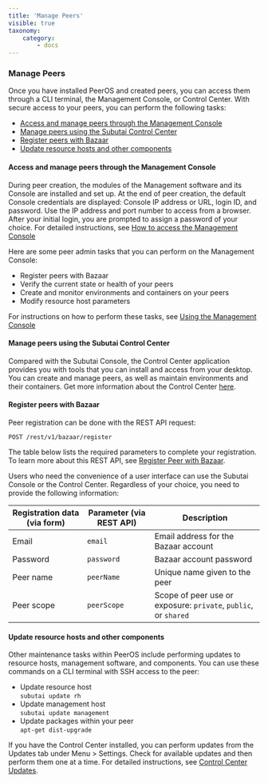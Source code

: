 ```yaml
---
title: 'Manage Peers'
visible: true
taxonomy:
    category:
        - docs
---
```


### Manage Peers
Once you have installed PeerOS and created peers, you can access them through a CLI terminal, the Management Console, or Control Center. With secure access to your peers, you can perform the following tasks:

* [Access and manage peers through the Management Console](#Access-and-manage-peers)
* [Manage peers using the Subutai Control Center](#Manage-peers-using-Control-Center)
* [Register peers with Bazaar](#Register-peers-with-Bazaar)
* [Update resource hosts and other components](#Update-resource-hosts)

#### <a name="Access-and-manage-peers"></a> Access and manage peers through the Management Console 
During peer creation, the modules of the Management software and its Console are installed and set up. At the end of peer creation, the default Console credentials are displayed: Console IP address or URL, login ID, and password. Use the IP address and port number to access from a browser. After your initial login, you are prompted to assign a password of your choice. For detailed instructions, see [How to access the Management Console](#How_to_access_the_console)

Here are some peer admin tasks that you can perform on the Management Console:
* Register peers with Bazaar
* Verify the current state or health of your peers
* Create and monitor environments and containers on your peers
* Modify resource host parameters

For instructions on how to perform these tasks, see [Using the Management Console](#Manage-peers-using-Control-Center)

#### <a name="Manage-peers-using-Control-Center"></a> Manage peers using the Subutai Control Center 
Compared with the Subutai Console, the Control Center application provides you with tools that you can install and access from your desktop. You can create and manage peers, as well as maintain environments and their containers. Get more information about the Control Center [here](../../../software-components/control-center). 

#### <a name="Register-peers-with-Bazaar"></a> Register peers with Bazaar
Peer registration can be done with the REST API request:

`POST /rest/v1/bazaar/register`

The table below lists the required parameters to complete your registration. To learn more about this REST API, see [Register Peer with Bazaar]().

Users who need the convenience of a user interface can use the Subutai Console or the Control Center. Regardless of your choice, you need to provide the following information:

| Registration data (via form) | Parameter (via REST API) | Description |
|-------|-------|-------|
| Email | `email` | Email address for the Bazaar account |
| Password | `password` | Bazaar account password |
| Peer name | `peerName` | Unique name given to the peer |
| Peer scope | `peerScope` | Scope of peer use or exposure: `private`, `public`, or `shared` |

#### <a name="Update-resource-hosts"></a> Update resource hosts and other components 
Other maintenance tasks within PeerOS include performing updates to resource hosts, management software, and components. You can use these commands on a CLI terminal with SSH access to the peer:

* Update resource host   
  `subutai update rh`
* Update management host   
  `subutai update management`
* Update packages within your peer   
  `apt-get dist-upgrade`

If you have the Control Center installed, you can perform updates from the Updates tab under Menu > Settings. Check for available updates and then perform them one at a time. For detailed instructions, see [Control Center Updates](../../software-components/control-center/install-update-components).
